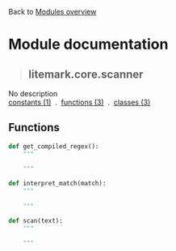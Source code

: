 Back to [Modules overview](https://github.com/pyrustic/litemark/blob/master/docs/modules/README.md)
  
# Module documentation
>## litemark.core.scanner
No description
<br>
[constants (1)](https://github.com/pyrustic/litemark/blob/master/docs/modules/content/litemark.core.scanner/constants.md) &nbsp;.&nbsp; [functions (3)](https://github.com/pyrustic/litemark/blob/master/docs/modules/content/litemark.core.scanner/functions.md) &nbsp;.&nbsp; [classes (3)](https://github.com/pyrustic/litemark/blob/master/docs/modules/content/litemark.core.scanner/classes.md)


## Functions
```python
def get_compiled_regex():
    """
    
    """

```

```python
def interpret_match(match):
    """
    
    """

```

```python
def scan(text):
    """
    
    """

```

